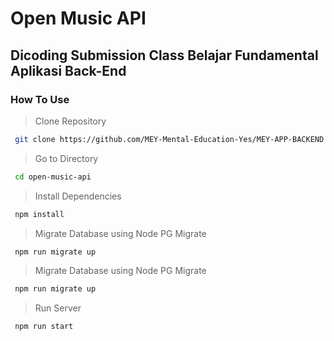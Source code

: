 # Open Music API
## Dicoding Submission Class Belajar Fundamental Aplikasi Back-End

### How To Use

> Clone Repository
``` bash
 git clone https://github.com/MEY-Mental-Education-Yes/MEY-APP-BACKEND.git
```
>Go to Directory
``` bash
 cd open-music-api
```
>Install Dependencies
``` bash
 npm install
```
>Migrate Database using Node PG Migrate
``` bash
 npm run migrate up
```
>Migrate Database using Node PG Migrate
``` bash
 npm run migrate up
```
>Run Server
``` bash
 npm run start
```

